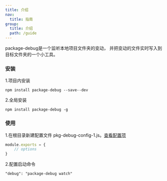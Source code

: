```yaml
---
title: 介绍
nav:
  title: 指南
group:
  title: 介绍
  path: /guide
---
```


package-debug是一个监听本地项目文件夹的变动， 并把变动的文件实时写入到目标文件夹的一个小工具。
### 安装
1.项目内安装
```
npm install package-debug --save--dev
```
2.全局安装
```
npm install package-debug -g
```

### 使用

1.在根目录新建配置文件 pkg-debug-config-1.js。[查看配置项](usage)
```javascript
module.exports = {
    // options
}
```
2.配置启动命令
```
"debug": "package-debug watch"
```

